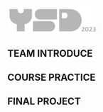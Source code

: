 <div>
  <img src="https://github.com/erkoww/YSD_img/blob/main/img/1ogo.png?raw=true" width="200"/>
</div>

<div class="sidebar">
  <h2 onclick="toggleSection('team')">TEAM INTRODUCE</h2>
  <div id="team" class="section">
    <ul>
      <li><a href="teamintro.md">Team Introduction</a></li>
      <li><a href="FYJ.md">Feng Yujuan ๑ᵒᯅᵒ๑</a></li>
      <li><a href="GKW.md">Guo Kewei| ᐕ)⁾⁾</a></li>
      <li><a href="LY.md">Lu Yue ⌓‿⌓</a></li>
      <li><a href="WSY.md">Wang Shuyi oi-io</a></li>
      <li><a href="ZKY.md">Zhao Kayu !_!</a></li>
    </ul>
  </div>

  <h2 onclick="toggleSection('course')">COURSE PRACTICE</h2>
  <div id="course" class="section">
    <ul>
      <li><a href="_webbuild.md">Web Page Construction</a></li>
      <li><a href="_fusion360.md">Fusion 360</a></li>
      <li><a href="_arduino_basic.md">Arduino Basic</a></li>
      <li><a href="_arduino_input_output.md">Arduino Input & Output</a></li>
      <li><a href="_Banbu.md">Banbu</a></li>
    </ul>
  </div>

  <h2 onclick="toggleSection('final')">FINAL PROJECT</h2>
  <div id="final" class="section">
    <ul>
      <li><a href="_concept.md">Initial Concept</a></li>
    </ul>
  </div>
</div>

<script>
  function toggleSection(sectionId) {
    const section = document.getElementById(sectionId);
    section.classList.toggle('active');
  }
</script>

<style>
  .section {
    display: none;
  }

  .section.active {
    display: block;
  }
</style>
